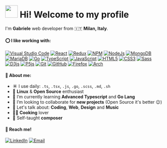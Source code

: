 # <img src="https://emojis.slackmojis.com/emojis/images/1577305505/7373/hand_wave.gif?1577305505" width="40"/> Hi! Welcome to my profile

I'm **Gabriele** web developer from 🇮🇹 **Milan, Italy**.

#### ⭕ I like working with:
<p>
  <a href="#"><img alt="Visual Studio Code" src="https://img.shields.io/badge/-Visual%20Studio%20Code-23A9F2?style=flat-square&logo=Visual%20Studio%20Code&logoColor=white"/></a>
  <a href="#"><img alt="React" src="https://img.shields.io/badge/-React-45b8d8?style=flat-square&logo=react&logoColor=white" /></a>
  <a href="#"><img alt="Redux" src="https://img.shields.io/badge/-Redux-764ABC?style=flat-square&logo=redux&logoColor=white" /></a>
  <a href="#"><img alt="NPM" src="https://img.shields.io/badge/-NPM-CB3837?style=flat-square&logo=NPM&logoColor=white"/></a>
  <a href="#"><img alt="NodeJs" src="https://img.shields.io/badge/-Nodejs-43853d?style=flat-square&logo=Node.js&logoColor=white" /></a>
  <a href="#"><img alt="MongoDB" src="https://img.shields.io/badge/-MongoDB-13aa52?style=flat-square&logo=mongodb&logoColor=white" /></a>
  <a href="#"><img alt="MariaDB" src="https://img.shields.io/badge/-MariaDB-4e629a?style=flat-square&logo=mariadb&logoColor=white" /></a>
  <a href="#"><img alt="Go" src="https://img.shields.io/badge/-Go-2fadd5?style=flat-square&logo=Go&logoColor=white" /></a>
  <a href="#"><img alt="TypeScript" src="https://img.shields.io/badge/-TypeScript-007ACC?style=flat-square&logo=typescript&logoColor=white" /></a>
  <a href="#"><img alt="JavaScript" src="https://img.shields.io/badge/-Javascript-F7DF1E?style=flat-square&logo=javascript&logoColor=black"/></a>
  <a href="#"><img alt="HTML5" src="https://img.shields.io/badge/-HTML5-E34F26?style=flat-square&logo=html5&logoColor=white" /></a>
  <a href="#"><img alt="CSS3" src="https://img.shields.io/badge/-CSS3-1572B6?style=flat-square&logo=CSS3&logoColor=white"/></a>
  <a href="#"><img alt="Sass" src="https://img.shields.io/badge/-Sass-CC6699?style=flat-square&logo=sass&logoColor=white" /></a>
  <a href="#"><img alt="D3js" src="https://img.shields.io/badge/-D3.js-F9A03C?style=flat-square&logo=d3.js&logoColor=white" /></a>
  <a href="#"><img alt="P5js" src="https://img.shields.io/badge/-P5.js-ED225D?style=flat-square&logo=p5.js&logoColor=white" /></a>
  <a href="#"><img alt="Git" src="https://img.shields.io/badge/-Git-F05032?style=flat-square&logo=git&logoColor=white" /></a>
  <a href="#"><img alt="GitHub" src="https://img.shields.io/badge/-Github-181717?style=flat-square&logo=GitHub&logoColor=white"/></a>
  <a href="#"><img alt="Firefox" src="https://img.shields.io/badge/-Firefox-FF7139?style=flat-square&logo=Firefox&logoColor=white"/></a>
  <a href="#"><img alt="Arch" src="https://img.shields.io/badge/-Arch-1793D1?style=flat-square&logo=Arch-Linux&logoColor=white"/></a>
</p>

#### 📘 About me:
- ☀️ I use daily: `.ts`, `.tsx`, `.js`, `.go`, `.scss`, `.md`, `.sh`
- 🎉 **Linux** & **Open Source** enthusiast
- 🌱 I’m currently learning **Advanced Typescript** and **Go Lang**
- 🔭 I’m looking to collaborate for **new projects** (Open Source it's better 😉)
- 💬 Let's talk about: **Coding**, **Web**, **Design** and **Music**
- 👨‍🍳 **Cooking** lover
- 🎹 Self-taught **composer**

#### 📨 Reach me!
<p>
  <a href="https://www.linkedin.com/in/gabriele-alfarano-2231a21a4/"><img alt="LinkedIn" src="https://img.shields.io/badge/-LinkedIn-0077B5?style=flat-square&logo=LinkedIn&logoColor=white"/></a>
  <a href="mailto:gabalpha@outlook.it"><img alt="Email" src="https://img.shields.io/badge/-Email-BD081C?style=flat-square&logo=Minutemailer&logoColor=white"/></a>
</p>
